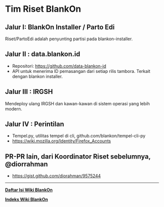 # Tim Riset BlankOn

## Jalur I: BlankOn Installer / Parto Edi
Riset/PartoEdi adalah penyunting partisi pada blankon-installer.

## Jalur II : data.blankon.id
  * Repositori: https://github.com/data-blankon-id
  * API untuk menerima ID pemasangan dari setiap rilis tambora. Terkait dengan blankon installer. 

## Jalur III : IRGSH
Mendeploy ulang IRGSH dan kawan-kawan di sistem operasi yang lebih modern. 

## Jalur IV : Perintilan
  * Tempel.py, utilitas tempel di cli, github.com/blankon/tempel-cli-py
  * https://wiki.mozilla.org/Identity/Firefox_Accounts 

## PR-PR lain, dari Koordinator Riset sebelumnya, @diorrahman
  * https://gist.github.com/diorahman/9575244



---
[**Daftar Isi Wiki BlankOn**](/DaftarIsi/README.md)
 
[**Indeks Wiki BlankOn**](/Indeks.md)



